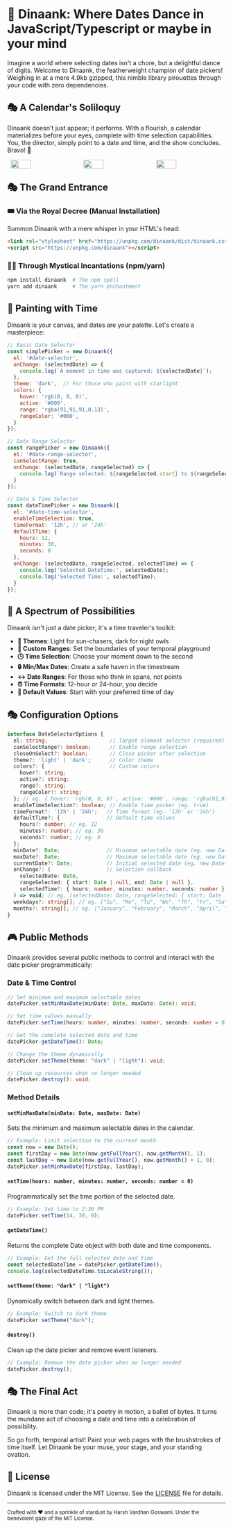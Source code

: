 # 📅 Dinaank: Where Dates Dance in JavaScript/Typescript or maybe in your mind

Imagine a world where selecting dates isn't a chore, but a delightful dance of digits. Welcome to Dinaank, the featherweight champion of date pickers! Weighing in at a mere 4.9kb gzipped, this nimble library pirouettes through your code with zero dependencies.

## 🎭 A Calendar's Soliloquy

Dinaank doesn't just appear; it performs. With a flourish, a calendar materializes before your eyes, complete with time selection capabilities. You, the director, simply point to a date and time, and the show concludes. Bravo! 👏

<div style="display: flex; justify-content: space-around;">
  <img src="https://raw.githubusercontent.com/iamharshdev/dinaank/master/screenshots/Screenshot_4.png" width="30%">
  <img src="https://raw.githubusercontent.com/iamharshdev/dinaank/master/screenshots/Screenshot_5.png" width="30%">
  <img src="https://raw.githubusercontent.com/iamharshdev/dinaank/master/screenshots/Screenshot_6.png" width="30%">
</div>

## 🎭 The Grand Entrance

### 🎟️ Via the Royal Decree (Manual Installation)

Summon Dinaank with a mere whisper in your HTML's head:

```html
<link rel="stylesheet" href="https://unpkg.com/dinaank/dist/dinaank.css" />
<script src="https://unpkg.com/dinaank"></script>
```

### 🧙‍♂️ Through Mystical Incantations (npm/yarn)

```sh
npm install dinaank  # The npm spell
yarn add dinaank     # The yarn enchantment
```

## 🎨 Painting with Time

Dinaank is your canvas, and dates are your palette. Let's create a masterpiece:

```js
// Basic Date Selector
const simplePicker = new Dinaank({
  el: '#date-selector',
  onChange: (selectedDate) => {
    console.log(`A moment in time was captured: ${selectedDate}`);
  },
  theme: 'dark',  // For those who paint with starlight
  colors: {
    hover: 'rgb(0, 0, 0)',
    active: '#000',
    range: 'rgba(91,91,91,0.13)',
    rangeColor: '#000',
  }
});

// Date Range Selector
const rangePicker = new Dinaank({
  el: '#date-range-selector',
  canSelectRange: true,
  onChange: (selectedDate, rangeSelected) => {
    console.log(`Range selected: ${rangeSelected.start} to ${rangeSelected.end}`);
  }
});

// Date & Time Selector
const dateTimePicker = new Dinaank({
  el: '#date-time-selector',
  enableTimeSelection: true,
  timeFormat: '12h', // or '24h'
  defaultTime: {
    hours: 12,
    minutes: 30,
    seconds: 0
  },
  onChange: (selectedDate, rangeSelected, selectedTime) => {
    console.log('Selected DateTime:', selectedDate);
    console.log('Selected Time:', selectedTime);
  }
});
```

## 🌈 A Spectrum of Possibilities

Dinaank isn't just a date picker; it's a time traveler's toolkit:

- **🎨 Themes**: Light for sun-chasers, dark for night owls
- **📅 Custom Ranges**: Set the boundaries of your temporal playground
- **🕒 Time Selection**: Choose your moment down to the second
- **🔒 Min/Max Dates**: Create a safe haven in the timestream
- **↔️ Date Ranges**: For those who think in spans, not points
- **⏰ Time Formats**: 12-hour or 24-hour, you decide
- **🎯 Default Values**: Start with your preferred time of day

## 🎭 Configuration Options

```typescript
interface DateSelectorOptions {
  el: string;                    // Target element selector (required) (eg. "#date-selector", ".canvas_of_time", etc.)
  canSelectRange?: boolean;      // Enable range selection
  closeOnSelect?: boolean;       // Close picker after selection
  theme?: 'light' | 'dark';      // Color theme
  colors?: {                     // Custom colors
    hover?: string;
    active?: string;
    range?: string;
    rangeColor?: string;
  }; // eg. { hover: 'rgb(0, 0, 0)', active: '#000', range: 'rgba(91,91,91,0.13)', rangeColor: '#000' }
  enableTimeSelection?: boolean; // Enable time picker (eg. true)
  timeFormat?: '12h' | '24h';   // Time format (eg. '12h' or '24h')
  defaultTime?: {               // Default time values
    hours?: number; // eg. 12
    minutes?: number; // eg. 30
    seconds?: number; // eg. 0
  };
  minDate?: Date;               // Minimum selectable date (eg. new Date())
  maxDate?: Date;               // Maximum selectable date (eg. new Date())
  currentDate?: Date;           // Initial selected date (eg. new Date())
  onChange?: (                  // Selection callback
    selectedDate: Date,
    rangeSelected: { start: Date | null, end: Date | null },
    selectedTime?: { hours: number, minutes: number, seconds: number }
  ) => void; // eg. (selectedDate: Date, rangeSelected: { start: Date | null, end: Date | null }, selectedTime: { hours: number, minutes: number, seconds: number }) => void,
  weekdays?: string[]; // eg. ["Su", "Mo", "Tu", "We", "Th", "Fr", "Sa"]
  months?: string[]; // eg. ["January", "February", "March", "April", "May", "June", "July", "August", "September", "October", "November", "December"]
}
```

## 🎮 Public Methods

Dinaank provides several public methods to control and interact with the date picker programmatically:

### Date & Time Control

```typescript
// Set minimum and maximum selectable dates
datePicker.setMinMaxDate(minDate: Date, maxDate: Date): void;

// Set time values manually
datePicker.setTime(hours: number, minutes: number, seconds: number = 0): void;

// Get the complete selected date and time
datePicker.getDateTime(): Date;

// Change the theme dynamically
datePicker.setTheme(theme: "dark" | "light"): void;

// Clean up resources when no longer needed
datePicker.destroy(): void;
```

### Method Details

#### `setMinMaxDate(minDate: Date, maxDate: Date)`
Sets the minimum and maximum selectable dates in the calendar.
```javascript
// Example: Limit selection to the current month
const now = new Date();
const firstDay = new Date(now.getFullYear(), now.getMonth(), 1);
const lastDay = new Date(now.getFullYear(), now.getMonth() + 1, 0);
datePicker.setMinMaxDate(firstDay, lastDay);
```

#### `setTime(hours: number, minutes: number, seconds: number = 0)`
Programmatically set the time portion of the selected date.
```javascript
// Example: Set time to 2:30 PM
datePicker.setTime(14, 30, 0);
```

#### `getDateTime()`
Returns the complete Date object with both date and time components.
```javascript
// Example: Get the full selected date and time
const selectedDateTime = datePicker.getDateTime();
console.log(selectedDateTime.toLocaleString());
```

#### `setTheme(theme: "dark" | "light")`
Dynamically switch between dark and light themes.
```javascript
// Example: Switch to dark theme
datePicker.setTheme("dark");
```

#### `destroy()`
Clean up the date picker and remove event listeners.
```javascript
// Example: Remove the date picker when no longer needed
datePicker.destroy();
```

## 🎭 The Final Act

Dinaank is more than code; it's poetry in motion, a ballet of bytes. It turns the mundane act of choosing a date and time into a celebration of possibility.

So go forth, temporal artist! Paint your web pages with the brushstrokes of time itself. Let Dinaank be your muse, your stage, and your standing ovation.

## 📜 License

Dinaank is licensed under the MIT License. See the [LICENSE](LICENSE) file for details.

---

<sub>Crafted with ❤️ and a sprinkle of stardust by Harsh Vardhan Goswami. Under the benevolent gaze of the MIT License.</sub>
